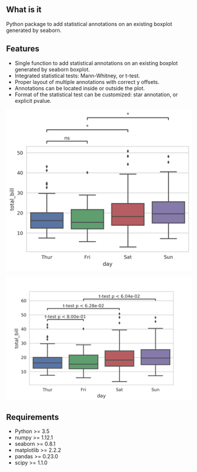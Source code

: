 ## What is it

Python package to add statistical annotations on an existing boxplot generated by seaborn.

## Features

- Single function to add statistical annotations on an existing boxplot generated by seaborn boxplot.
- Integrated statistical tests: Mann-Whitney, or t-test.
- Proper layout of multiple annotations with correct y offsets.
- Annotations can be located inside or outside the plot.
- Format of the statistical test can be customized: star annotation, or explicit pvalue.

![Example 1](/example/example1.png "")

![Example 2](/example/example2.png "")

## Requirements

+ Python >= 3.5
+ numpy >= 1.12.1
+ seaborn >= 0.8.1
+ matplotlib >= 2.2.2
+ pandas >= 0.23.0
+ scipy >= 1.1.0
